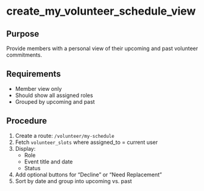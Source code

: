 # create_my_volunteer_schedule_view

## Purpose
Provide members with a personal view of their upcoming and past volunteer commitments.

## Requirements
- Member view only
- Should show all assigned roles
- Grouped by upcoming and past

## Procedure
1. Create a route: `/volunteer/my-schedule`
2. Fetch `volunteer_slots` where assigned_to = current user
3. Display:
   - Role
   - Event title and date
   - Status
4. Add optional buttons for “Decline” or “Need Replacement”
5. Sort by date and group into upcoming vs. past
